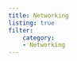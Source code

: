```yaml
---
title: Networking
listing: true
filter:
    category:
    - Networking
---
```


<!-- markdownlint-disable no-inline-html -->
<EipsListing/>
